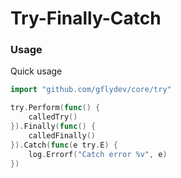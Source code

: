# Try-Finally-Catch

### Usage

Quick usage
```go
import "github.com/gflydev/core/try"

try.Perform(func() {
    calledTry()
}).Finally(func() {
    calledFinally()
}).Catch(func(e try.E) {
    log.Errorf("Catch error %v", e)
})
```
